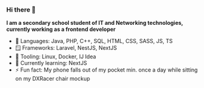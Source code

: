 ### Hi there 👋

**I am a secondary school student of IT and Networking technologies, currently working as a frontend developer**
 
- 🧠 Languages: Java, PHP, C++, SQL, HTML, CSS, SASS, JS, TS
- 🪟 Frameworks: Laravel, NestJS, NextJS 
- 🔧 Tooling: Linux, Docker, IJ Idea
- 📕 Currently learning: NextJS
- ⚡ Fun fact: My phone falls out of my pocket min. once a day while sitting on my DXRacer chair mockup

<!--
**MoonSoD/MoonSoD** is a ✨ _special_ ✨ repository because its `README.md` (this file) appears on your GitHub profile.

Here are some ideas to get you started:

- 🔭 I’m currently working on ...
- 🌱 I’m currently learning ...
- 👯 I’m looking to collaborate on ...
- 🤔 I’m looking for help with ...
- 💬 Ask me about ...
- 📫 How to reach me: ...
- 😄 Pronouns: ...
- ⚡ Fun fact: ...
-->
